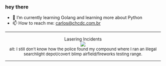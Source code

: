 ### hey there 

- :seedling: I’m currently learning Golang and learning more about Python
- :mailbox: How to reach me: carlos@chcdc.com.br


---


<!-- xkcd -->
<p align="center">Lasering Incidents</br><img src=https://imgs.xkcd.com/comics/lasering_incidents.png></br><font size =2>alt: I still don't know how the police found my compound where I ran an illegal searchlight depot/covert blimp airfield/fireworks testing range.</br></font></p></table></p> 


<!-- xkcd -->
---
